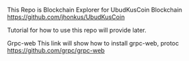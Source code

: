 

This Repo is Blockchain Explorer for UbudKusCoin Blockchain https://github.com/jhonkus/UbudKusCoin


Tutorial for how to use this repo will provide later.


Grpc-web
This link will show how to install grpc-web, protoc 
https://github.com/grpc/grpc-web 
